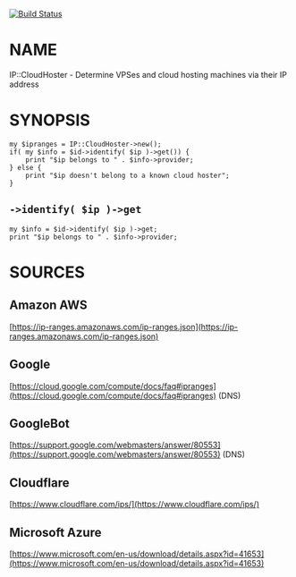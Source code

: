
[![Build Status](https://travis-ci.org/Corion/WWW-Mechanize-Chrome.svg?branch=master)](https://github.com/Corion/WWW-Mechanize-Chrome)

# NAME

IP::CloudHoster -  Determine VPSes and cloud hosting machines via their IP address

# SYNOPSIS

    my $ipranges = IP::CloudHoster->new();
    if( my $info = $id->identify( $ip )->get()) {
        print "$ip belongs to " . $info->provider;
    } else {
        print "$ip doesn't belong to a known cloud hoster";
    }

## `->identify( $ip )->get`

    my $info = $id->identify( $ip )->get;
    print "$ip belongs to " . $info->provider;

# SOURCES

## Amazon AWS

[https://ip-ranges.amazonaws.com/ip-ranges.json](https://ip-ranges.amazonaws.com/ip-ranges.json)

## Google

[https://cloud.google.com/compute/docs/faq#ipranges](https://cloud.google.com/compute/docs/faq#ipranges) (DNS)

## GoogleBot

[https://support.google.com/webmasters/answer/80553](https://support.google.com/webmasters/answer/80553) (DNS)

## Cloudflare

[https://www.cloudflare.com/ips/](https://www.cloudflare.com/ips/)

## Microsoft Azure

[https://www.microsoft.com/en-us/download/details.aspx?id=41653](https://www.microsoft.com/en-us/download/details.aspx?id=41653)
